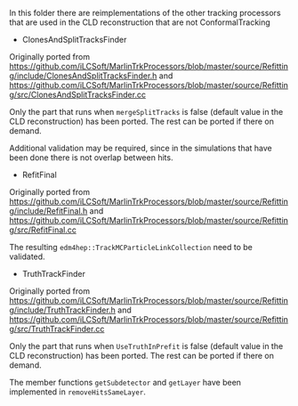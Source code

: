 <!--
Copyright (c) 2020-2024 Key4hep-Project.

This file is part of Key4hep.
See https://key4hep.github.io/key4hep-doc/ for further info.

Licensed under the Apache License, Version 2.0 (the "License");
you may not use this file except in compliance with the License.
You may obtain a copy of the License at

    http://www.apache.org/licenses/LICENSE-2.0

Unless required by applicable law or agreed to in writing, software
distributed under the License is distributed on an "AS IS" BASIS,
WITHOUT WARRANTIES OR CONDITIONS OF ANY KIND, either express or implied.
See the License for the specific language governing permissions and
limitations under the License.
-->
In this folder there are reimplementations of the other tracking processors that are used in the CLD reconstruction that are not ConformalTracking

* ClonesAndSplitTracksFinder

Originally ported from https://github.com/iLCSoft/MarlinTrkProcessors/blob/master/source/Refitting/include/ClonesAndSplitTracksFinder.h and https://github.com/iLCSoft/MarlinTrkProcessors/blob/master/source/Refitting/src/ClonesAndSplitTracksFinder.cc

Only the part that runs when `mergeSplitTracks` is false (default value in the CLD reconstruction) has been ported. The rest can be ported if there on demand.

Additional validation may be required, since in the simulations that have been done there is not overlap between hits.

* RefitFinal

Originally ported from
https://github.com/iLCSoft/MarlinTrkProcessors/blob/master/source/Refitting/include/RefitFinal.h
and
https://github.com/iLCSoft/MarlinTrkProcessors/blob/master/source/Refitting/src/RefitFinal.cc

The resulting `edm4hep::TrackMCParticleLinkCollection` need to be validated.

* TruthTrackFinder

Originally ported from
https://github.com/iLCSoft/MarlinTrkProcessors/blob/master/source/Refitting/include/TruthTrackFinder.h
and
https://github.com/iLCSoft/MarlinTrkProcessors/blob/master/source/Refitting/src/TruthTrackFinder.cc

Only the part that runs when `UseTruthInPrefit` is false (default value in the CLD reconstruction) has been ported. The rest can be ported if there on demand.

The member functions `getSubdetector` and `getLayer` have been implemented in `removeHitsSameLayer`.

